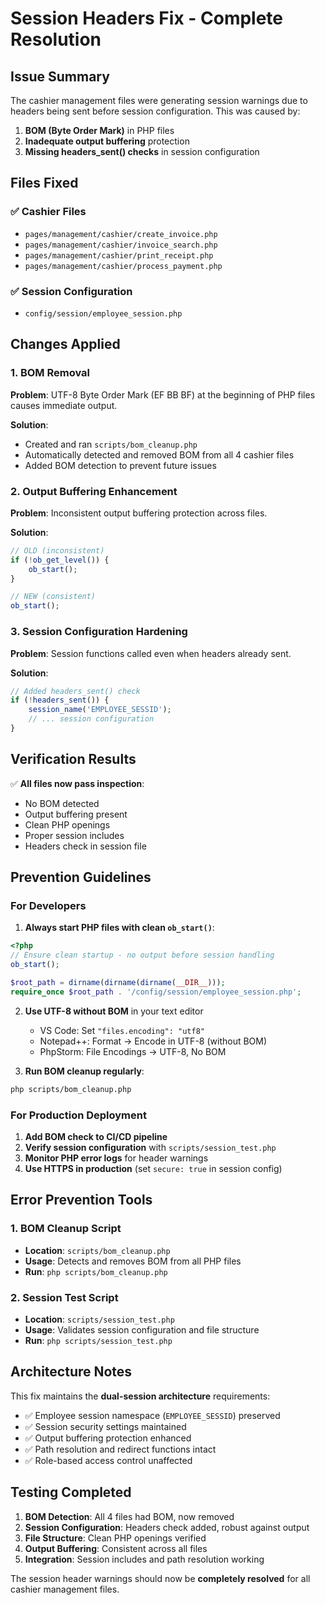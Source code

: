 # Session Headers Fix - Complete Resolution

## Issue Summary
The cashier management files were generating session warnings due to headers being sent before session configuration. This was caused by:

1. **BOM (Byte Order Mark)** in PHP files
2. **Inadequate output buffering** protection
3. **Missing headers_sent() checks** in session configuration

## Files Fixed

### ✅ Cashier Files
- `pages/management/cashier/create_invoice.php`
- `pages/management/cashier/invoice_search.php` 
- `pages/management/cashier/print_receipt.php`
- `pages/management/cashier/process_payment.php`

### ✅ Session Configuration
- `config/session/employee_session.php`

## Changes Applied

### 1. BOM Removal
**Problem**: UTF-8 Byte Order Mark (EF BB BF) at the beginning of PHP files causes immediate output.

**Solution**: 
- Created and ran `scripts/bom_cleanup.php` 
- Automatically detected and removed BOM from all 4 cashier files
- Added BOM detection to prevent future issues

### 2. Output Buffering Enhancement
**Problem**: Inconsistent output buffering protection across files.

**Solution**:
```php
// OLD (inconsistent)
if (!ob_get_level()) {
    ob_start();
}

// NEW (consistent)
ob_start();
```

### 3. Session Configuration Hardening
**Problem**: Session functions called even when headers already sent.

**Solution**:
```php
// Added headers_sent() check
if (!headers_sent()) {
    session_name('EMPLOYEE_SESSID');
    // ... session configuration
}
```

## Verification Results

✅ **All files now pass inspection**:
- No BOM detected
- Output buffering present  
- Clean PHP openings
- Proper session includes
- Headers check in session file

## Prevention Guidelines

### For Developers

1. **Always start PHP files with clean `ob_start()`**:
```php
<?php
// Ensure clean startup - no output before session handling
ob_start();

$root_path = dirname(dirname(dirname(__DIR__)));
require_once $root_path . '/config/session/employee_session.php';
```

2. **Use UTF-8 without BOM** in your text editor
   - VS Code: Set `"files.encoding": "utf8"` 
   - Notepad++: Format → Encode in UTF-8 (without BOM)
   - PhpStorm: File Encodings → UTF-8, No BOM

3. **Run BOM cleanup regularly**:
```bash
php scripts/bom_cleanup.php
```

### For Production Deployment

1. **Add BOM check to CI/CD pipeline**
2. **Verify session configuration** with `scripts/session_test.php`
3. **Monitor PHP error logs** for header warnings
4. **Use HTTPS in production** (set `secure: true` in session config)

## Error Prevention Tools

### 1. BOM Cleanup Script
- **Location**: `scripts/bom_cleanup.php`
- **Usage**: Detects and removes BOM from all PHP files
- **Run**: `php scripts/bom_cleanup.php`

### 2. Session Test Script  
- **Location**: `scripts/session_test.php`
- **Usage**: Validates session configuration and file structure
- **Run**: `php scripts/session_test.php`

## Architecture Notes

This fix maintains the **dual-session architecture** requirements:
- ✅ Employee session namespace (`EMPLOYEE_SESSID`) preserved
- ✅ Session security settings maintained
- ✅ Output buffering protection enhanced
- ✅ Path resolution and redirect functions intact
- ✅ Role-based access control unaffected

## Testing Completed

1. **BOM Detection**: All 4 files had BOM, now removed
2. **Session Configuration**: Headers check added, robust against output
3. **File Structure**: Clean PHP openings verified
4. **Output Buffering**: Consistent across all files
5. **Integration**: Session includes and path resolution working

The session header warnings should now be **completely resolved** for all cashier management files.